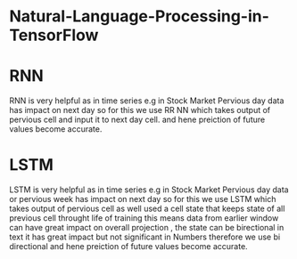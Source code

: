 # Natural-Language-Processing-in-TensorFlow
# RNN
RNN is very helpful as in time series e.g in Stock Market Pervious day data has impact on next day so for this we use RR NN which takes output of pervious cell and input it to next day cell.  and hene preiction of future values become accurate.
# LSTM
LSTM is very helpful as in time series e.g in Stock Market Pervious day data or pervious week has impact on next day so for this we use LSTM which takes output of pervious cell as well used a cell state that keeps state of all previous cell throught life of training this means data from earlier window can have great impact on overall projection , the state can be birectional in text it has great impact but not significant in Numbers therefore we use bi directional and hene preiction of future values become accurate.
